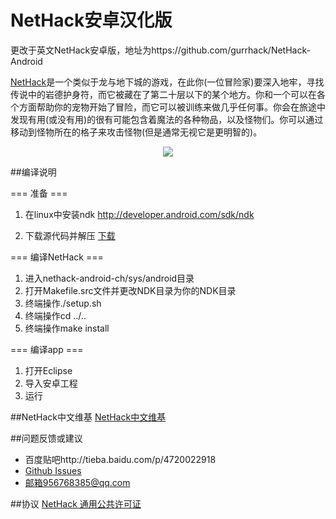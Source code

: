 # NetHack安卓汉化版

更改于英文NetHack安卓版，地址为https://github.com/gurrhack/NetHack-Android

[NetHack](http://www.nethack.org/)是一个类似于龙与地下城的游戏，在此你(一位冒险家)要深入地牢，寻找传说中的岩德护身符，而它被藏在了第二十层以下的某个地方。你和一个可以在各个方面帮助你的宠物开始了冒险，而它可以被训练来做几乎任何事。你会在旅途中发现有用(或没有用)的很有可能包含着魔法的各种物品，以及怪物们。你可以通过移动到怪物所在的格子来攻击怪物(但是通常无视它是更明智的)。

<p align="center">
  <img src="http://imgsrc.baidu.com/forum/w%3D580/sign=66a87f29992f07085f052a08d925b865/387d4459252dd42ac94a6ccd043b5bb5c8eab8e9.jpg">
</p>


##编译说明

=== 准备 ===

1. 在linux中安装ndk
http://developer.android.com/sdk/ndk
 
2. 下载源代码并解压
[下载](https://github.com/SunnyEric/NetHack-Android/archive/master.zip)

=== 编译NetHack ===

1. 进入nethack-android-ch/sys/android目录
2. 打开Makefile.src文件并更改NDK目录为你的NDK目录
3. 终端操作./setup.sh
4. 终端操作cd ../..
5. 终端操作make install

=== 编译app ===

1. 打开Eclipse
2. 导入安卓工程
3. 运行

##NetHack中文维基
[NetHack中文维基](http://nhcnwiki.wealthlibre.info/%E9%A6%96%E9%A1%B5)

##问题反馈或建议
* 百度贴吧http://tieba.baidu.com/p/4720022918
* [Github Issues](https://github.com/SunnyEric/NetHack-Android/issues)
* 邮箱956768385@qq.com

##协议
[NetHack 通用公共许可证](https://github.com/SunnyEric/NetHack-Android/blob/master/nethack-android-ch/dat/license)

